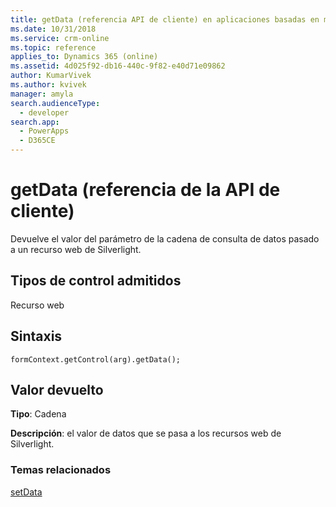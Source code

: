 ```yaml
---
title: getData (referencia API de cliente) en aplicaciones basadas en modelo| Microsoft Docs
ms.date: 10/31/2018
ms.service: crm-online
ms.topic: reference
applies_to: Dynamics 365 (online)
ms.assetid: 4d025f92-db16-440c-9f82-e40d71e09862
author: KumarVivek
ms.author: kvivek
manager: amyla
search.audienceType:
  - developer
search.app:
  - PowerApps
  - D365CE
---
```

# <a name="getdata-client-api-reference"></a>getData (referencia de la API de cliente)



Devuelve el valor del parámetro de la cadena de consulta de datos pasado a un recurso web de Silverlight. 

## <a name="control-types-supported"></a>Tipos de control admitidos

Recurso web

## <a name="syntax"></a>Sintaxis
 
`formContext.getControl(arg).getData();`

## <a name="return-value"></a>Valor devuelto

**Tipo**: Cadena

**Descripción**: el valor de datos que se pasa a los recursos web de Silverlight.


### <a name="related-topics"></a>Temas relacionados

[setData](setData.md)
